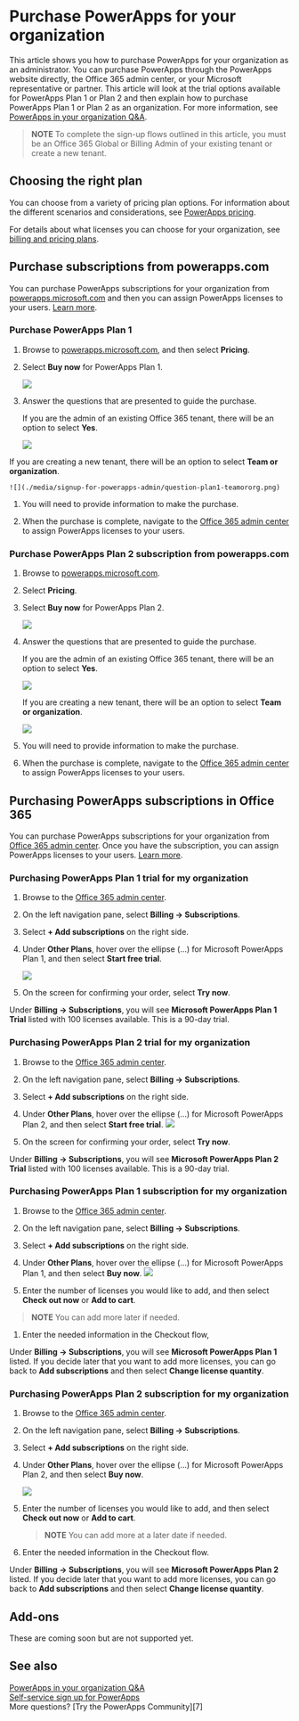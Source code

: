 <properties
    pageTitle="Purchase PowerApps for your organization | Microsoft PowerApps"
    description="Follow these steps in order to sign up for PowerApps as an administrator."
    services=""
    suite="powerapps"
    documentationCenter="na"
    authors="jamesol-msft"
    manager="anneta"
    editor=""
    tags=""
 />
<tags
    ms.service="powerapps"
    ms.devlang="na"
    ms.topic="article"
    ms.tgt_pltfrm="na"
    ms.workload="na"
    ms.date="10/23/2016"
    ms.author="ricksal;jamesol"/>

# Purchase PowerApps for your organization #
This article shows you how to purchase PowerApps for your organization as an administrator. You can purchase PowerApps through the PowerApps website directly, the Office 365 admin center, or your Microsoft representative or partner. This article will look at the trial options available for PowerApps Plan 1 or Plan 2 and then explain how to purchase PowerApps Plan 1 or Plan 2 as an organization. For more information, see [PowerApps in your organization Q&A](signup-question-and-answer.md).

> **NOTE**  To complete the sign-up flows outlined in this article, you must be an Office 365 Global or Billing Admin of your existing tenant or create a new tenant.

## Choosing the right plan

You can choose from a variety of pricing plan options. For information about the different scenarios and considerations, see [PowerApps pricing][3].

For details about what licenses you can choose for your organization, see [billing and pricing plans](billing-pricing-skus.md).

## Purchase subscriptions from powerapps.com

You can purchase PowerApps subscriptions for your organization from [powerapps.microsoft.com][4] and then you can assign PowerApps licenses to your users. [Learn more][5].

### Purchase PowerApps Plan 1

1. Browse to [powerapps.microsoft.com][4], and then select **Pricing**.

1. Select **Buy now** for PowerApps Plan 1.

	![](./media/signup-for-powerapps-admin/buy-now-plan-1.png)

1. Answer the questions that are presented to guide the purchase.

	If you are the admin of an existing Office 365 tenant, there will be an option to select **Yes**.

	![](./media/signup-for-powerapps-admin/admin-question-plan1-yes.png)

  If you are creating a new tenant, there will be an option to select **Team or organization**.

	![](./media/signup-for-powerapps-admin/question-plan1-teamororg.png)

1. You will need to provide information to make the purchase.

1. When the purchase is complete, navigate to the [Office 365 admin center][6] to assign PowerApps licenses to your users.

### Purchase PowerApps Plan 2 subscription from powerapps.com
1. Browse to [powerapps.microsoft.com][4].

1. Select **Pricing**.

1. Select **Buy now** for PowerApps Plan 2.

	![](./media/signup-for-powerapps-admin/buy-now-plan-2.png)

1. Answer the questions that are presented to guide the purchase.

	If you are the admin of an existing Office 365 tenant, there will be an option to select **Yes**.

	![](./media/signup-for-powerapps-admin/admin-question-plan2-yes.png)

	If you are creating a new tenant, there will be an option to select **Team or organization**.

	![](./media/signup-for-powerapps-admin/question-plan2-teamororg.png)

1. You will need to provide information to make the purchase.

1. When the purchase is complete, navigate to the [Office 365 admin center][6] to assign PowerApps licenses to your users.

## Purchasing PowerApps subscriptions in Office 365
You can purchase PowerApps subscriptions for your organization from [Office 365 admin center][6]. Once you have the subscription, you can assign PowerApps licenses to your users. [Learn more][5].

### Purchasing PowerApps Plan 1 trial for my organization
1. Browse to the [Office 365 admin center][6].

1. On the left navigation pane, select **Billing -> Subscriptions**.

1. Select **+ Add subscriptions** on the right side.

1. Under **Other Plans**, hover over the ellipse (...) for Microsoft PowerApps Plan 1, and then select **Start free trial**.

	![](./media/signup-for-powerapps-admin/admin-purchase-plan1-trial.png)

1. On the screen for confirming your order, select **Try now**.

Under **Billing -> Subscriptions**, you will see **Microsoft PowerApps Plan 1 Trial** listed with 100 licenses available.  This is a 90-day trial.

### Purchasing PowerApps Plan 2 trial for my organization
1. Browse to the [Office 365 admin center][6].

1. On the left navigation pane, select **Billing -> Subscriptions**.

1. Select **+ Add subscriptions** on the right side.

1. Under **Other Plans**, hover over the ellipse (...) for Microsoft PowerApps Plan 2, and then select **Start free trial**.
  ![](./media/signup-for-powerapps-admin/admin-purchase-plan2-trial.png)

1. On the screen for confirming your order, select **Try now**.

Under **Billing -> Subscriptions**, you will see **Microsoft PowerApps Plan 2 Trial** listed with 100 licenses available. This is a 90-day trial.

### Purchasing PowerApps Plan 1 subscription for my organization
1. Browse to the [Office 365 admin center][6].

1. On the left navigation pane, select **Billing -> Subscriptions**.

1. Select **+ Add subscriptions** on the right side.

1. Under **Other Plans**, hover over the ellipse (...) for Microsoft PowerApps Plan 1, and then select **Buy now**.
  ![](./media/signup-for-powerapps-admin/admin-purchase-plan1-paid.png)

1. Enter the number of licenses you would like to add, and then select **Check out now** or **Add to cart**.

  > **NOTE** You can add more later if needed.

1. Enter the needed information in the Checkout flow,

Under **Billing -> Subscriptions**, you will see **Microsoft PowerApps Plan 1** listed.  If you decide later that you want to add more licenses, you can go back to **Add subscriptions** and then select **Change license quantity**.

### Purchasing PowerApps Plan 2 subscription for my organization
1. Browse to the [Office 365 admin center][6].

1. On the left navigation pane, select **Billing -> Subscriptions**.

1. Select **+ Add subscriptions** on the right side.

1. Under **Other Plans**, hover over the ellipse (...) for Microsoft PowerApps Plan 2, and then select **Buy now**.

	![](./media/signup-for-powerapps-admin/admin-purchase-plan1-paid.png)

1. Enter the number of licenses you would like to add, and then select **Check out now** or **Add to cart**.

	> **NOTE** You can add more at a later date if needed.

1. Enter the needed information in the Checkout flow.

Under **Billing -> Subscriptions**, you will see **Microsoft PowerApps Plan 2** listed.  If you decide later that you want to add more licenses, you can go back to **Add subscriptions** and then select **Change license quantity**.

## Add-ons
These are coming soon but are not supported yet.

## See also
[PowerApps in your organization Q&A](signup-question-and-answer.md)  
[Self-service sign up for PowerApps](signup-for-powerapps.md)  
More questions? [Try the PowerApps Community][7]

<!--Reference links in article-->
[1]: http://go.microsoft.com/fwlink/p/?LinkId=715583
[2]: http://go.microsoft.com/fwlink/p/?LinkId=708209
[3]: https://go.microsoft.com/fwlink/?linkid=832550
[4]: https://go.microsoft.com/fwlink/?linkid=832551
[5]: https://support.office.com/article/997596b5-4173-4627-b915-36abac6786dc
[6]: https://portal.office.com/admin/default.aspx
